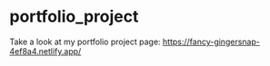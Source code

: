 # portfolio_project

Take a look at my portfolio project page:
https://fancy-gingersnap-4ef8a4.netlify.app/
